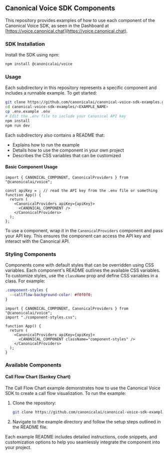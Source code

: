 ## Canonical Voice SDK Components

This repository provides examples of how to use each component of the Canonical Voice SDK, as seen in the Dashboard at [https://voice.canonical.chat](https://voice.canonical.chat).

### SDK Installation

Install the SDK using npm:

```bash
npm install @canonicalai/voice
```

### Usage

Each subdirectory in this repository represents a specific component and includes a runnable example. To get started:

```bash
git clone https://github.com/canonicalai/canonical-voice-sdk-examples.git
cd canonical-voice-sdk-examples/<EXAMPLE_NAME>
cp .env.example .env
# Edit the .env file to include your Canonical API key
npm install
npm run dev
```

Each subdirectory also contains a README that:

- Explains how to run the example
- Details how to use the component in your own project
- Describes the CSS variables that can be customized

#### Basic Component Usage

```tsx
import { CANONICAL_COMPONENT, CanonicalProviders } from "@canonicalai/voice";

const apiKey = ; // read the API key from the .env file or something
function App() {
  return (
    <CanonicalProviders apiKey={apiKey}>
      <CANONICAL_COMPONENT />
    </CanonicalProviders>
  );
};
```

To use a component, wrap it in the `CanonicalProviders` component and pass your API key. This ensures the component can access the API key and interact with the Canonical API.

### Styling Components

Components come with default styles that can be overridden using CSS variables. Each component's README outlines the available CSS variables. To customize styles, use the `className` prop and define CSS variables in a class. For example:

```css
.component-styles {
  --callflow-background-color: #f0f0f0;
}
```

```tsx
import { CANONICAL_COMPONENT, CanonicalProviders } from "@canonicalai/voice";
import "./component-styles.css";

function App() {
  return (
    <CanonicalProviders apiKey={apiKey}>
      <CANONICAL_COMPONENT className="component-styles" />
    </CanonicalProviders>
  );
}
```

### Available Components

#### Call Flow Chart (Sankey Chart)

The Call Flow Chart example demonstrates how to use the Canonical Voice SDK to create a call flow visualization. To run the example:

1. Clone the repository:
   ```bash
   git clone https://github.com/canonicalai/canonical-voice-sdk-examples.git
   ```
2. Navigate to the example directory and follow the setup steps outlined in the README file.

Each example README includes detailed instructions, code snippets, and customization options to help you seamlessly integrate the component into your project.

